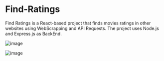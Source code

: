 # Find-Ratings

Find Ratings is a React-based project that finds movies ratings in other websites using WebScrapping and API Requests. The project uses Node.js and Express.js as BackEnd.

![image](https://github.com/Pedro-Seixas/Find-Ratings/assets/31096534/f59ea2d7-e813-4297-a1c6-2ff608d67145)


![image](https://github.com/Pedro-Seixas/Find-Ratings/assets/31096534/86ca6756-3bff-4739-99d7-cb5d12a673c7)
